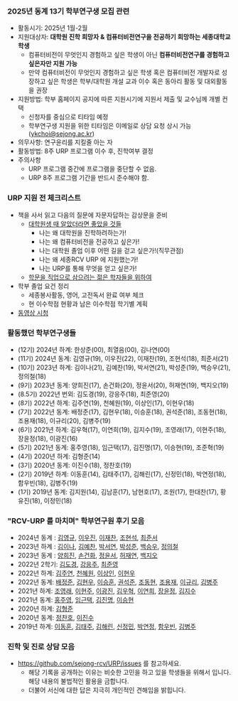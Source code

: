 
### 2025년 동계 13기 학부연구생 모집 관련
- 활동시기: 2025년 1월-2월 
- 지원대상자: **대학원 진학 희망자 & 컴퓨터비전연구을 전공하기 희망하는 세종대학교 학생**
  - 컴퓨터비전이 무엇인지 경험하고 싶은 학생이 아닌 **컴퓨터비전연구를 경험하고 싶은자만 지원 가능**
  - 만약 컴퓨터비전이 무엇인지 경험하고 싶은 학생 혹은 컴퓨터비전 개발자로 성장하고 싶은 학생은 
    학부/대학원 개설 교과 이수 혹은 동아리 활동 및 대외활동을 권장
- 지원방법: 학부 홈페이지 공지에 따른 지원시기에 지원서 제출 및 교수님께 개별 컨택
  - 신청자를 중심으로 티타임 예정
  - 학부연구생 지원을 위한 티타임은 이메일로 상담 요청 상시 가능 (ykchoi@sejong.ac.kr)
- 의무사항: 연구윤리를 지킬줄 아는 자
- 활동방법: 8주 URP 프로그램 이수 후, 진학여부 결정
- 주의사항
  - URP 프로그램 중간에 프로그램을 중단할 수 없음.
  - URP 8주 프로그램 기간을 반드시 준수해야 함.


### URP 지원 전 체크리스트
- 책을 사서 읽고 다음의 질문에 자문자답하는 감상문을 준비
  - [대학원생 때 알았더라면 좋았을 것들](https://gradschoolstory.net/) 
    - 나는 왜 대학원을 진학하려하는가!
    - 나는 왜 컴퓨터비전을 전공하고 싶은가!
    - 나는 대학원 졸업 이후 어떤 길을 걷고 싶은가!(직무관점)
    - 나는 왜 세종RCV URP 에 지원했는가!
    - 나는 URP를 통해 무엇을 얻고 싶은가!
  - [학문을 직업으로 삼으려는 젊은 학자들을 위하여](http://home.ewha.ac.kr/~oookwhan/essay/essay2-toyoung.htm) 
- 학부 졸업 요건 정리 
  - 세종봉사활동, 영어, 고전독서 완료 여부 체크
  - 현 이수학점 현황과 남은 이수학점 학기별 계획
- [동영상 시청](https://youtube.com/playlist?list=PL1xKqHsVFgvkz8kymxTTCrljjXCa4fyZD)


### 활동했던 학부연구생들
- (12기) 2024년 하계: 한상준(00), 최열음(00), 김나연(00)
- (11기) 2024년 동계: 김영규(19), 이우진(22), 이재찬(19), 조현석(18), 최준서(21)
- (10기) 2023년 하계: 김이나(21), 김예찬(19), 박서연(21), 박성준(19), 백승우(21), 정의철(18)
- (9기) 2023년 동계: 양희진(17), 손건화(20), 정윤서(20), 허재연(19), 백지오(19)
- (8.5기) 2022년 번외: 김도경(19), 강응주(18), 최준영(20)
- (8기) 2022년 하계: 김주연(19), 천혜원(19), 이상인(17), 이현우(18)
- (7기) 2022년 동계: 배정준(17), 김현우(18), 이승훈(18), 권석준(18), 조동현(18), 조용재(18), 이규리(20), 김병주(19)
- (6기) 2021년 하계: 김우혁(17), 이연희(19), 김지수(19), 조영래(17), 이현주(18), 장윤정(18), 이광진(16)
- (5기) 2021년 동계: 홍주영(18), 임근택(17), 김진명(17), 이승현(19), 조준혁(19)
- (4기) 2020년 하계: 김형준(14)
- (3기) 2020년 동계: 이진수(18), 정찬호(19)
- (2기) 2019년 하계: 이동훈(14), 김태주(17), 김해린(17), 신정민(18), 박연정(18), 함우빈(18), 김병주(19)
- (1기) 2019년 동계: 김지원(14), 김남훈(17), 남현호(17), 조원(17), 한대찬(17), 황유진(18), 이정민(18)    



### "RCV-URP 를 마치며" 학부연구원 후기 모음
- 2024년 동계 : [김영규](http://server.rcv.sejong.ac.kr:8080/2024/02/26/2024-%eb%8f%99%ea%b3%84%ea%b9%80%ec%98%81%ea%b7%9c-urp%eb%a5%bc-%eb%a7%88%ec%b9%98%eb%a9%b0/), [이우진](http://server.rcv.sejong.ac.kr:8080/2024/02/27/2024-%eb%8f%99%ea%b3%84%ec%9d%b4%ec%9a%b0%ec%a7%84-urp%eb%a5%bc-%eb%a7%88%ec%b9%98%eb%a9%b0/), [이재찬](http://server.rcv.sejong.ac.kr:8080/2024/02/26/2024-%eb%8f%99%ea%b3%84%ec%9d%b4%ec%9e%ac%ec%b0%ac-urp%eb%a5%bc-%eb%a7%88%ec%b9%98%eb%a9%b0/), [조현석](http://server.rcv.sejong.ac.kr:8080/2024/02/26/2024-%eb%8f%99%ea%b3%84%ec%a1%b0%ed%98%84%ec%84%9d-urp%eb%a5%bc-%eb%a7%88%ec%b9%98%eb%a9%b0/), [최준서](http://server.rcv.sejong.ac.kr:8080/2024/02/26/2024-%eb%8f%99%ea%b3%84%ec%b5%9c%ec%a4%80%ec%84%9c-urp%eb%a5%bc-%eb%a7%88%ec%b9%98%eb%a9%b0/)
- 2023년 하계 : [김이나](http://server.rcv.sejong.ac.kr:8080/2023/08/29/2023-2%ed%95%99%ea%b8%b0%ea%b9%80%ec%9d%b4%eb%82%98-urp%eb%a5%bc-%eb%a7%88%ec%b9%98%eb%a9%b0/), [김예찬](http://server.rcv.sejong.ac.kr:8080/2023/08/29/2023-2%ed%95%99%ea%b8%b0%ea%b9%80%ec%98%88%ec%b0%ac-urp%eb%a5%bc-%eb%a7%88%ec%b9%98%eb%a9%b0/), [박서연](http://server.rcv.sejong.ac.kr:8080/2023/08/29/2023-2%ed%95%99%ea%b8%b0%eb%b0%95%ec%84%9c%ec%97%b0-urp%eb%a5%bc-%eb%a7%88%ec%b9%98%eb%a9%b0/), [박성준](http://server.rcv.sejong.ac.kr:8080/2023/08/29/2023-2%ed%95%99%ea%b8%b0%eb%b0%95%ec%84%b1%ec%a4%80-urp%eb%a5%bc-%eb%a7%88%ec%b9%98%eb%a9%b0/), [백승우](http://server.rcv.sejong.ac.kr:8080/2023/08/29/2023-2%ed%95%99%ea%b8%b0%eb%b0%b1%ec%8a%b9%ec%9a%b0-urp%eb%a5%bc-%eb%a7%88%ec%b9%98%eb%a9%b0/), [정의철](http://server.rcv.sejong.ac.kr:8080/2023/08/29/2023-2%ed%95%99%ea%b8%b0%ec%a0%95%ec%9d%98%ec%b2%a0-urp%eb%a5%bc-%eb%a7%88%ec%b9%98%eb%a9%b0/)
- 2023년 동계 : [양희진](http://server.rcv.sejong.ac.kr:8080/2023/03/31/2023-1%ed%95%99%ea%b8%b0%ec%96%91%ed%9d%ac%ec%a7%84-urp-%eb%a5%bc-%eb%a7%88%ec%b9%98%eb%a9%b0/), [손건화](http://server.rcv.sejong.ac.kr:8080/2023/03/31/2023-1%ed%95%99%ea%b8%b0%ec%86%90%ea%b1%b4%ed%99%94-urp-%eb%a5%bc-%eb%a7%88%ec%b9%98%eb%a9%b0/), [정윤서](http://server.rcv.sejong.ac.kr:8080/2023/03/31/2023-1%ed%95%99%ea%b8%b0%ec%a0%95%ec%9c%a4%ec%84%9c-urp-%eb%a5%bc-%eb%a7%88%ec%b9%98%eb%a9%b0/), [허재연](http://server.rcv.sejong.ac.kr:8080/2023/03/31/2023-1%ed%95%99%ea%b8%b0%ed%97%88%ec%9e%ac%ec%97%b0-urp-%eb%a5%bc-%eb%a7%88%ec%b9%98%eb%a9%b0/), [백지오](http://server.rcv.sejong.ac.kr:8080/2023/03/31/2023-1%ed%95%99%ea%b8%b0%eb%b0%b1%ec%a7%80%ec%98%a4-urp-%eb%a5%bc-%eb%a7%88%ec%b9%98%eb%a9%b0/)
- 2022년 2학기: [김도경](http://server.rcv.sejong.ac.kr:8080/2022/12/06/2022-2%ed%95%99%ea%b8%b0%ea%b9%80%eb%8f%84%ea%b2%bd-urp-%eb%a5%bc-%eb%a7%88%ec%b9%98%eb%a9%b0/), [강응주](http://server.rcv.sejong.ac.kr:8080/2022/12/06/2022-2%ed%95%99%ea%b8%b0%ea%b0%95%ec%9d%91%ec%a3%bc-urp-%eb%a5%bc-%eb%a7%88%ec%b9%98%eb%a9%b0/), [최준영](http://server.rcv.sejong.ac.kr:8080/2022/12/06/2022-2%ed%95%99%ea%b8%b0%ec%b5%9c%ec%a4%80%ec%98%81-urp-%eb%a5%bc-%eb%a7%88%ec%b9%98%eb%a9%b0/)
- 2022년 하계: [김주연](http://server.rcv.sejong.ac.kr:8080/2022/08/28/%ea%b9%80%ec%a3%bc%ec%97%b0-urp%eb%a5%bc-%eb%a7%88%ec%b9%98%eb%a9%b0/), [천혜원](http://server.rcv.sejong.ac.kr:8080/2022/08/28/2022-%ed%95%98%ea%b3%84%ec%b2%9c%ed%98%9c%ec%9b%90-urp%eb%a5%bc-%eb%a7%88%ec%b9%98%eb%a9%b0/), [이상인](http://server.rcv.sejong.ac.kr:8080/2022/08/28/2022-%ed%95%98%ea%b3%84%ec%9d%b4%ec%83%81%ec%9d%b8-urp%eb%a5%bc-%eb%a7%88%ec%b9%98%eb%a9%b0/), [이현우](http://server.rcv.sejong.ac.kr:8080/2022/08/28/2022-%ed%95%98%ea%b3%84%ec%9d%b4%ed%98%84%ec%9a%b0-urp%eb%a5%bc-%eb%a7%88%ec%b9%98%eb%a9%b0/)
- 2022년 동계: [배정준](http://server.rcv.sejong.ac.kr:8080/2022/02/25/2022-%eb%8f%99%ea%b3%84%eb%b0%b0%ec%a0%95%ec%a4%80-urp-%eb%a5%bc-%eb%a7%88%ec%b9%98%eb%a9%b0/), [김현우](http://server.rcv.sejong.ac.kr:8080/2022/02/25/2022-%eb%8f%99%ea%b3%84%ea%b9%80%ed%98%84%ec%9a%b0-urp-%eb%a5%bc-%eb%a7%88%ec%b9%98%eb%a9%b0/), [이승훈](http://server.rcv.sejong.ac.kr:8080/2022/02/25/2022-%eb%8f%99%ea%b3%84%ec%9d%b4%ec%8a%b9%ed%9b%88-urp-%eb%a5%bc-%eb%a7%88%ec%b9%98%eb%a9%b0/), [권석준](http://server.rcv.sejong.ac.kr:8080/2022/02/25/2022-%eb%8f%99%ea%b3%84%ea%b6%8c%ec%84%9d%ec%a4%80-urp-%eb%a5%bc-%eb%a7%88%ec%b9%98%eb%a9%b0/), [조동현](http://server.rcv.sejong.ac.kr:8080/2022/02/25/2022-%eb%8f%99%ea%b3%84%ec%a1%b0%eb%8f%99%ed%98%84-urp-%eb%a5%bc-%eb%a7%88%ec%b9%98%eb%a9%b0/), [조용재](http://server.rcv.sejong.ac.kr:8080/2022/02/25/2022-%eb%8f%99%ea%b3%84%ec%a1%b0%ec%9a%a9%ec%9e%ac-urp-%eb%a5%bc-%eb%a7%88%ec%b9%98%eb%a9%b0/), [이규리](http://server.rcv.sejong.ac.kr:8080/2022/02/25/2022-%eb%8f%99%ea%b3%84%ec%9d%b4%ea%b7%9c%eb%a6%ac-urp-%eb%a5%bc-%eb%a7%88%ec%b9%98%eb%a9%b0/), [김병주](http://server.rcv.sejong.ac.kr:8080/2022/02/25/2022-%eb%8f%99%ea%b3%84%ea%b9%80%eb%b3%91%ec%a3%bc-urp-%eb%a5%bc-%eb%a7%88%ec%b9%98%eb%a9%b0/)
- 2021년 하계: [조영래](http://server.rcv.sejong.ac.kr:8080/2021/08/28/2021-%ed%95%98%ea%b3%84%ec%a1%b0%ec%98%81%eb%9e%98-urp-%eb%a5%bc-%eb%a7%88%ec%b9%98%eb%a9%b0/), [이현주](http://server.rcv.sejong.ac.kr:8080/2021/08/28/2021-%ed%95%98%ea%b3%84%ec%9d%b4%ed%98%84%ec%a3%bc-urp-%eb%a5%bc-%eb%a7%88%ec%b9%98%eb%a9%b0/), [이광진](http://server.rcv.sejong.ac.kr:8080/2021/08/28/2021-%ed%95%98%ea%b3%84%ec%9d%b4%ea%b4%91%ec%a7%84-urp-%eb%a5%bc-%eb%a7%88%ec%b9%98%eb%a9%b0/), [김우혁](http://server.rcv.sejong.ac.kr:8080/2021/08/28/2021-%ed%95%98%ea%b3%84%ea%b9%80%ec%9a%b0%ed%98%81-urp-%eb%a5%bc-%eb%a7%88%ec%b9%98%eb%a9%b0/), [이연희](http://server.rcv.sejong.ac.kr:8080/2021/08/28/2021-%ed%95%98%ea%b3%84%ec%9d%b4%ec%97%b0%ed%9e%88-urp%eb%a5%bc-%eb%a7%88%ec%b9%98%eb%a9%b0/), [장윤정](http://server.rcv.sejong.ac.kr:8080/2021/08/28/2021-%ed%95%98%ea%b3%84%ec%9e%a5%ec%9c%a4%ec%a0%95-urp-%eb%a5%bc-%eb%a7%88%ec%b9%98%eb%a9%b0/), [김지수](http://server.rcv.sejong.ac.kr:8080/2021/08/28/2021-%ed%95%98%ea%b3%84%ea%b9%80%ec%a7%80%ec%88%98-urp-%eb%a5%bc-%eb%a7%88%ec%b9%98%eb%a9%b0/)
- 2021년 동계: [홍주영](http://server.rcv.sejong.ac.kr:8080/2021/03/02/2021-rcv-urp-%eb%a5%bc-%eb%a7%88%ec%b9%98%eb%a9%b0/), [임근택](http://server.rcv.sejong.ac.kr:8080/2021/03/01/rcv-%eb%8f%99%ea%b3%84-urp%eb%a5%bc-%eb%a7%88%ec%b9%98%ea%b3%a0/), [김진명](http://server.rcv.sejong.ac.kr:8080/2021/03/01/2021-rcv-urp%eb%a5%bc-%eb%a7%88%ec%b9%98%eb%a9%b0/), [이승현](http://server.rcv.sejong.ac.kr:8080/2021/03/01/2021-winter-urp%eb%a5%bc-%eb%a7%88%eb%ac%b4%eb%a6%ac%ed%95%98%eb%a9%b0/)
- 2020년 하계: [김형준](http://server.rcv.sejong.ac.kr:8080/2020/08/31/2%eb%8b%ac%ea%b0%84%ec%9d%98-%ed%95%99%eb%b6%80%ec%97%b0%ea%b5%ac%eb%a5%bc-%eb%a7%88%eb%ac%b4%eb%a6%ac%ed%95%98%eb%a9%b0/)
- 2020년 동계: [정찬호](http://server.rcv.sejong.ac.kr:8080/2020/04/01/3%ea%b0%9c%ec%9b%94-%eb%8f%99%ec%95%88%ec%9d%98-%ed%95%99%eb%b6%80%ec%97%b0%ea%b5%ac-%ec%b0%b8%ec%97%ac-%ea%b8%b0%eb%a1%9d/), [이진수](http://server.rcv.sejong.ac.kr:8080/2020/03/30/3%ea%b0%9c%ec%9b%94-rcv-%ec%97%b0%ea%b5%ac%ec%8b%a4-%ed%95%99%eb%b6%80%ec%97%b0%ea%b5%ac%ec%b0%b8%ec%97%ac%eb%a5%bc-%eb%a7%88%eb%ac%b4%eb%a6%ac-%ed%95%98%eb%a9%b0/)
- 2019년 하계: [이동훈](http://server.rcv.sejong.ac.kr:8080/2019/08/16/2019-summer-intern-%ed%9b%84%ea%b8%b0-%eb%b0%8f-%ec%86%8c%ea%b0%90%eb%ac%b8/), [김태주](http://server.rcv.sejong.ac.kr:8080/2019/08/16/2019-summer-intern-%ea%b9%80%ed%83%9c%ec%a3%bc/), [김해린](http://server.rcv.sejong.ac.kr:8080/2019/08/16/2019-summer-intern/), [신정민](http://server.rcv.sejong.ac.kr:8080/2019/08/16/2019-summer-intern-%ed%9b%84%ea%b8%b0/), [박연정](http://server.rcv.sejong.ac.kr:8080/2019/08/16/2019-summer-intern-%eb%b0%95%ec%97%b0%ec%a0%95/), [함우빈](http://server.rcv.sejong.ac.kr:8080/2019/08/16/2019-summer-intern-%ed%95%a8%ec%9a%b0%eb%b9%88/), [김병주](http://server.rcv.sejong.ac.kr:8080/2019/08/16/2019-summer-intern-%ea%b9%80%eb%b3%91%ec%a3%bc/)


### 진학 및 진로 상담 모음
- https://github.com/sejong-rcv/URP/issues 를 참고하세요. 
  -  해당 기록을 공개하는 이유는 비슷한 고민을 하고 있을 학생들을 위해서 입니다. 해당 내용의 불법적인 활용을 금합니다.
  -  더불어 서신에 대한 답은 지극히 개인적인 견해임을 밝힙니다. 
